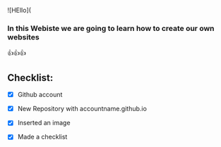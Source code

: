 ![HEllo](
### In this Webiste we are going to learn how to create our own websites
👍👍👍

## Checklist:
- [x] Github account
- [x] New Repository with accountname.github.io
- [x] Inserted an image
- [x] Made a checklist

